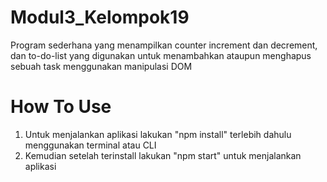 # Modul3_Kelompok19
Program sederhana yang menampilkan counter increment dan decrement, dan to-do-list yang digunakan untuk menambahkan ataupun menghapus sebuah task menggunakan manipulasi DOM

# How To Use
1. Untuk menjalankan aplikasi lakukan "npm install" terlebih dahulu menggunakan terminal atau CLI
2. Kemudian setelah terinstall lakukan "npm start" untuk menjalankan aplikasi
